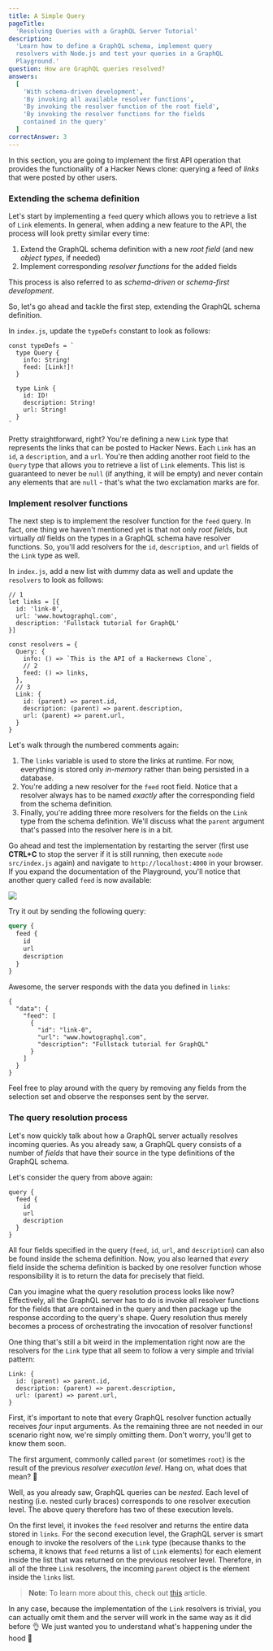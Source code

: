 ```yaml
---
title: A Simple Query
pageTitle:
  'Resolving Queries with a GraphQL Server Tutorial'
description:
  'Learn how to define a GraphQL schema, implement query
  resolvers with Node.js and test your queries in a GraphQL
  Playground.'
question: How are GraphQL queries resolved?
answers:
  [
    'With schema-driven development',
    'By invoking all available resolver functions',
    'By invoking the resolver function of the root field',
    'By invoking the resolver functions for the fields
    contained in the query'
  ]
correctAnswer: 3
---
```


In this section, you are going to implement the first API
operation that provides the functionality of a Hacker News
clone: querying a feed of _links_ that were posted by other
users.

### Extending the schema definition

Let's start by implementing a `feed` query which allows you
to retrieve a list of `Link` elements. In general, when
adding a new feature to the API, the process will look
pretty similar every time:

1. Extend the GraphQL schema definition with a new _root
   field_ (and new _object types_, if needed)
1. Implement corresponding _resolver functions_ for the
   added fields

This process is also referred to as _schema-driven_ or
_schema-first development_.

So, let's go ahead and tackle the first step, extending the
GraphQL schema definition.

<Instruction>

In `index.js`, update the `typeDefs` constant to look as
follows:

```js{4,7-11}(path="../hackernews-node/src/index.js")
const typeDefs = `
  type Query {
    info: String!
    feed: [Link!]!
  }

  type Link {
    id: ID!
    description: String!
    url: String!
  }
`
```

</Instruction>

Pretty straightforward, right? You're defining a new `Link`
type that represents the links that can be posted to Hacker
News. Each `Link` has an `id`, a `description`, and a `url`.
You're then adding another root field to the `Query` type
that allows you to retrieve a list of `Link` elements. This
list is guaranteed to never be `null` (if anything, it will
be empty) and never contain any elements that are `null` -
that's what the two exclamation marks are for.

### Implement resolver functions

The next step is to implement the resolver function for the
`feed` query. In fact, one thing we haven't mentioned yet is
that not only _root fields_, but virtually _all_ fields on
the types in a GraphQL schema have resolver functions. So,
you'll add resolvers for the `id`, `description`, and `url`
fields of the `Link` type as well.

<Instruction>

In `index.js`, add a new list with dummy data as well and
update the `resolvers` to look as follows:

```js{2-6,12,15-19}(path="../hackernews-node/src/index.js")
// 1
let links = [{
  id: 'link-0',
  url: 'www.howtographql.com',
  description: 'Fullstack tutorial for GraphQL'
}]

const resolvers = {
  Query: {
    info: () => `This is the API of a Hackernews Clone`,
    // 2
    feed: () => links,
  },
  // 3
  Link: {
    id: (parent) => parent.id,
    description: (parent) => parent.description,
    url: (parent) => parent.url,
  }
}
```

</Instruction>

Let's walk through the numbered comments again:

1. The `links` variable is used to store the links at
   runtime. For now, everything is stored only _in-memory_
   rather than being persisted in a database.
1. You're adding a new resolver for the `feed` root field.
   Notice that a resolver always has to be named _exactly_
   after the corresponding field from the schema definition.
1. Finally, you're adding three more resolvers for the
   fields on the `Link` type from the schema definition.
   We'll discuss what the `parent` argument that's passed
   into the resolver here is in a bit.

Go ahead and test the implementation by restarting the
server (first use **CTRL+C** to stop the server if it is
still running, then execute `node src/index.js` again) and
navigate to `http://localhost:4000` in your browser. If you
expand the documentation of the Playground, you'll notice
that another query called `feed` is now available:

![](https://imgur.com/0EQ5P9p.png)

Try it out by sending the following query:

```graphql
query {
  feed {
    id
    url
    description
  }
}
```

Awesome, the server responds with the data you defined in
`links`:

```json(nocopy)
{
  "data": {
    "feed": [
      {
        "id": "link-0",
        "url": "www.howtographql.com",
        "description": "Fullstack tutorial for GraphQL"
      }
    ]
  }
}
```

Feel free to play around with the query by removing any
fields from the selection set and observe the responses sent
by the server.

### The query resolution process

Let's now quickly talk about how a GraphQL server actually
resolves incoming queries. As you already saw, a GraphQL
query consists of a number of _fields_ that have their
source in the type definitions of the GraphQL schema.

Let's consider the query from above again:

```graphql(nocopy)
query {
  feed {
    id
    url
    description
  }
}
```

All four fields specified in the query (`feed`, `id`, `url`,
and `description`) can also be found inside the schema
definition. Now, you also learned that _every_ field inside
the schema definition is backed by one resolver function
whose responsibility it is to return the data for precisely
that field.

Can you imagine what the query resolution process looks like
now? Effectively, all the GraphQL server has to do is invoke
all resolver functions for the fields that are contained in
the query and then package up the response according to the
query's shape. Query resolution thus merely becomes a
process of orchestrating the invocation of resolver
functions!

One thing that's still a bit weird in the implementation
right now are the resolvers for the `Link` type that all
seem to follow a very simple and trivial pattern:

```js(nocopy)
Link: {
  id: (parent) => parent.id,
  description: (parent) => parent.description,
  url: (parent) => parent.url,
}
```

First, it's important to note that every GraphQL resolver
function actually receives _four_ input arguments. As the
remaining three are not needed in our scenario right now,
we're simply omitting them. Don't worry, you'll get to know
them soon.

The first argument, commonly called `parent` (or sometimes
`root`) is the result of the previous _resolver execution
level_. Hang on, what does that mean? 🤔

Well, as you already saw, GraphQL queries can be _nested_.
Each level of nesting (i.e. nested curly braces) corresponds
to one resolver execution level. The above query therefore
has two of these execution levels.

On the first level, it invokes the `feed` resolver and
returns the entire data stored in `links`. For the second
execution level, the GraphQL server is smart enough to
invoke the resolvers of the `Link` type (because thanks to
the schema, it knows that `feed` returns a list of `Link`
elements) for each element inside the list that was returned
on the previous resolver level. Therefore, in all of the
three `Link` resolvers, the incoming `parent` object is the
element inside the `links` list.

> **Note**: To learn more about this, check out
> [this](https://www.prisma.io/blog/graphql-server-basics-the-schema-ac5e2950214e#9d03)
> article.

In any case, because the implementation of the `Link`
resolvers is trivial, you can actually omit them and the
server will work in the same way as it did before 👌 We just
wanted you to understand what's happening under the hood 🚗
